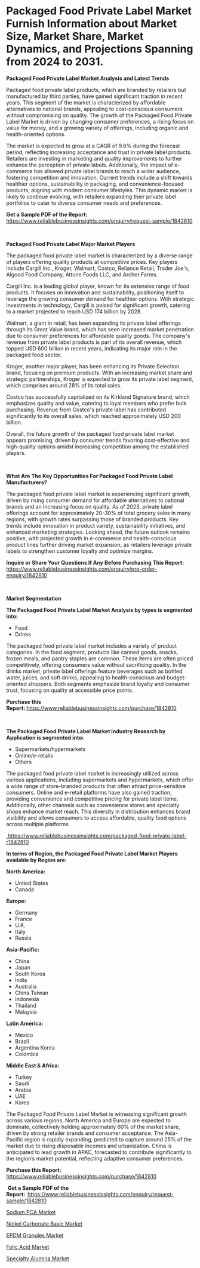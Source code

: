 <p><h1>Packaged Food Private Label Market Furnish Information about Market Size, Market Share, Market Dynamics, and Projections Spanning from 2024 to 2031.</h1></p><p><strong>Packaged Food Private Label Market Analysis and Latest Trends</strong></p>
<p><p>Packaged food private label products, which are branded by retailers but manufactured by third parties, have gained significant traction in recent years. This segment of the market is characterized by affordable alternatives to national brands, appealing to cost-conscious consumers without compromising on quality. The growth of the Packaged Food Private Label Market is driven by changing consumer preferences, a rising focus on value for money, and a growing variety of offerings, including organic and health-oriented options.</p><p>The market is expected to grow at a CAGR of 9.6% during the forecast period, reflecting increasing acceptance and trust in private label products. Retailers are investing in marketing and quality improvements to further enhance the perception of private labels. Additionally, the impact of e-commerce has allowed private label brands to reach a wider audience, fostering competition and innovation. Current trends include a shift towards healthier options, sustainability in packaging, and convenience-focused products, aligning with modern consumer lifestyles. This dynamic market is likely to continue evolving, with retailers expanding their private label portfolios to cater to diverse consumer needs and preferences.</p></p>
<p><strong>Get a Sample PDF of the Report:&nbsp;</strong> <a href="https://www.reliablebusinessinsights.com/enquiry/request-sample/1842810?utm_campaign=1471&utm_medium=2&utm_source=Github&utm_content=ia&utm_term=17102024&utm_id=packaged-food-private-label">https://www.reliablebusinessinsights.com/enquiry/request-sample/1842810</a></p>
<p>&nbsp;</p>
<p><strong>Packaged Food Private Label Major Market Players</strong></p>
<p><p>The packaged food private label market is characterized by a diverse range of players offering quality products at competitive prices. Key players include Cargill Inc., Kroger, Walmart, Costco, Reliance Retail, Trader Joe's, Algood Food Company, Attune Foods LLC, and Archer Farms. </p><p>Cargill Inc. is a leading global player, known for its extensive range of food products. It focuses on innovation and sustainability, positioning itself to leverage the growing consumer demand for healthier options. With strategic investments in technology, Cargill is poised for significant growth, catering to a market projected to reach USD 174 billion by 2028.</p><p>Walmart, a giant in retail, has been expanding its private label offerings through its Great Value brand, which has seen increased market penetration due to consumer preferences for affordable quality goods. The company's revenue from private label products is part of its overall revenue, which topped USD 600 billion in recent years, indicating its major role in the packaged food sector.</p><p>Kroger, another major player, has been enhancing its Private Selection brand, focusing on premium products. With an increasing market share and strategic partnerships, Kroger is expected to grow its private label segment, which comprises around 28% of its total sales.</p><p>Costco has successfully capitalized on its Kirkland Signature brand, which emphasizes quality and value, catering to loyal members who prefer bulk purchasing. Revenue from Costco's private label has contributed significantly to its overall sales, which reached approximately USD 200 billion.</p><p>Overall, the future growth of the packaged food private label market appears promising, driven by consumer trends favoring cost-effective and high-quality options amidst increasing competition among the established players.</p></p>
<p>&nbsp;</p>
<p><strong>What Are The Key Opportunities For Packaged Food Private Label Manufacturers?</strong></p>
<p><p>The packaged food private label market is experiencing significant growth, driven by rising consumer demand for affordable alternatives to national brands and an increasing focus on quality. As of 2023, private label offerings account for approximately 20-30% of total grocery sales in many regions, with growth rates surpassing those of branded products. Key trends include innovation in product variety, sustainability initiatives, and enhanced marketing strategies. Looking ahead, the future outlook remains positive, with projected growth in e-commerce and health-conscious product lines further driving market expansion, as retailers leverage private labels to strengthen customer loyalty and optimize margins.</p></p>
<p><strong>Inquire or Share Your Questions If Any Before Purchasing This Report:</strong> <a href="https://www.reliablebusinessinsights.com/enquiry/pre-order-enquiry/1842810?utm_campaign=1471&utm_medium=2&utm_source=Github&utm_content=ia&utm_term=17102024&utm_id=packaged-food-private-label">https://www.reliablebusinessinsights.com/enquiry/pre-order-enquiry/1842810</a></p>
<p>&nbsp;</p>
<p><strong>Market Segmentation</strong></p>
<p><strong>The Packaged Food Private Label Market Analysis by types is segmented into:</strong></p>
<p><ul><li>Food</li><li>Drinks</li></ul></p>
<p><p>The packaged food private label market includes a variety of product categories. In the food segment, products like canned goods, snacks, frozen meals, and pantry staples are common. These items are often priced competitively, offering consumers value without sacrificing quality. In the drinks market, private label offerings feature beverages such as bottled water, juices, and soft drinks, appealing to health-conscious and budget-oriented shoppers. Both segments emphasize brand loyalty and consumer trust, focusing on quality at accessible price points.</p></p>
<p><strong>Purchase this Report:&nbsp;</strong><a href="https://www.reliablebusinessinsights.com/purchase/1842810?utm_campaign=1471&utm_medium=2&utm_source=Github&utm_content=ia&utm_term=17102024&utm_id=packaged-food-private-label">https://www.reliablebusinessinsights.com/purchase/1842810</a></p>
<p>&nbsp;</p>
<p><strong>The Packaged Food Private Label Market Industry Research by Application is segmented into:</strong></p>
<p><ul><li>Supermarkets/hypermarkets</li><li>Online/e-retails</li><li>Others</li></ul></p>
<p><p>The packaged food private label market is increasingly utilized across various applications, including supermarkets and hypermarkets, which offer a wide range of store-branded products that often attract price-sensitive consumers. Online and e-retail platforms have also gained traction, providing convenience and competitive pricing for private label items. Additionally, other channels such as convenience stores and specialty shops enhance market reach. This diversity in distribution enhances brand visibility and allows consumers to access affordable, quality food options across multiple platforms.</p></p>
<p><a href="https://www.reliablebusinessinsights.com/packaged-food-private-label-r1842810?utm_campaign=1471&utm_medium=2&utm_source=Github&utm_content=ia&utm_term=17102024&utm_id=packaged-food-private-label">&nbsp;https://www.reliablebusinessinsights.com/packaged-food-private-label-r1842810</a></p>
<p><strong>In terms of Region, the Packaged Food Private Label Market Players available by Region are:</strong></p>
<p>
    <p> <strong> North America: </strong>
        <ul>
            <li>United States</li>
            <li>Canada</li>
        </ul>
        </p> 
    <p> <strong> Europe: </strong>
        <ul>
            <li>Germany</li>
            <li>France</li>
            <li>U.K.</li>
            <li>Italy</li>
            <li>Russia</li>
        </ul>
        </p> 
    <p> <strong> Asia-Pacific: </strong>
        <ul>
            <li>China</li>
            <li>Japan</li>
            <li>South Korea</li>
            <li>India</li>
            <li>Australia</li>
            <li>China Taiwan</li>
            <li>Indonesia</li>
            <li>Thailand</li>
            <li>Malaysia</li>
        </ul>
        </p> 
    <p> <strong> Latin America: </strong>
        <ul>
            <li>Mexico</li>
            <li>Brazil</li>
            <li>Argentina Korea</li>
            <li>Colombia</li>
        </ul>
        </p> 
    <p> <strong> Middle East & Africa: </strong>
        <ul>
            <li>Turkey</li>
            <li>Saudi</li>
            <li>Arabia</li>
            <li>UAE</li>
            <li>Korea</li>
        </ul>
    </p>
    </p>
<p><p>The Packaged Food Private Label Market is witnessing significant growth across various regions. North America and Europe are expected to dominate, collectively holding approximately 60% of the market share, driven by strong retailer brands and consumer acceptance. The Asia-Pacific region is rapidly expanding, predicted to capture around 25% of the market due to rising disposable incomes and urbanization. China is anticipated to lead growth in APAC, forecasted to contribute significantly to the region’s market potential, reflecting adaptive consumer preferences.</p></p>
<p><strong>Purchase this Report: </strong><a href="https://www.reliablebusinessinsights.com/purchase/1842810?utm_campaign=1471&utm_medium=2&utm_source=Github&utm_content=ia&utm_term=17102024&utm_id=packaged-food-private-label">https://www.reliablebusinessinsights.com/purchase/1842810</a></p>
<p>&nbsp;<strong>Get a Sample PDF of the Report:&nbsp;&nbsp;</strong><a href="https://www.reliablebusinessinsights.com/enquiry/request-sample/1842810?utm_campaign=1471&utm_medium=2&utm_source=Github&utm_content=ia&utm_term=17102024&utm_id=packaged-food-private-label">https://www.reliablebusinessinsights.com/enquiry/request-sample/1842810</a></p>
<p><strong></strong></p>
<p><p><a href="https://www.linkedin.com/pulse/disruption-innovation-sodium-pca-industry-market-analysis-future-w4ate?utm_campaign=1471&utm_medium=2&utm_source=Github&utm_content=ia&utm_term=17102024&utm_id=packaged-food-private-label">Sodium PCA Market</a></p><p><a href="https://www.linkedin.com/pulse/global-nickel-carbonate-basic-market-sector2024-2031-jt2me?utm_campaign=1471&utm_medium=2&utm_source=Github&utm_content=ia&utm_term=17102024&utm_id=packaged-food-private-label">Nickel Carbonate Basic Market</a></p><p><a href="https://www.linkedin.com/pulse/epdm-granules-market-navigating-challenges-unlocking-potential-ujpxe?utm_campaign=1471&utm_medium=2&utm_source=Github&utm_content=ia&utm_term=17102024&utm_id=packaged-food-private-label">EPDM Granules Market</a></p><p><a href="https://www.linkedin.com/pulse/folic-acid-market-evolution-global-trends-regional-dynamics-eljce?utm_campaign=1471&utm_medium=2&utm_source=Github&utm_content=ia&utm_term=17102024&utm_id=packaged-food-private-label">Folic Acid Market</a></p><p><a href="https://www.linkedin.com/pulse/specialty-alumina-market-outlook-forecast-from-2024-2031-skeke?utm_campaign=1471&utm_medium=2&utm_source=Github&utm_content=ia&utm_term=17102024&utm_id=packaged-food-private-label">Specialty Alumina Market</a></p></p>